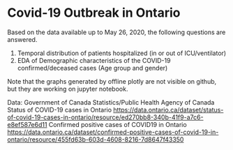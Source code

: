 # Covid-19 Outbreak in Ontario

Based on the data available up to May 26, 2020, the following questions are answered.
1.  Temporal distribution of patients hospitalized (in or out of ICU/ventilator)
2.  EDA of Demographic characteristics of the COVID-19 confirmed/deceased cases (Age group and gender)

Note that the graphs generated by offline plotly are not visible on github, but they are working on jupyter notebook.

Data: Government of Canada Statistics/Public Health Agency of Canada Status of COVID-19 cases in Ontario https://data.ontario.ca/dataset/status-of-covid-19-cases-in-ontario/resource/ed270bb8-340b-41f9-a7c6-e8ef587e6d11
Confirmed positive cases of COVID19 in Ontario https://data.ontario.ca/dataset/confirmed-positive-cases-of-covid-19-in-ontario/resource/455fd63b-603d-4608-8216-7d8647f43350


